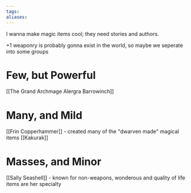 ```yaml
---
tags:
aliases:
---
```


I wanna make magic items cool; they need stories and authors.

+1 weaponry is probably gonna exist in the world, so maybe we seperate into some groups

# Few, but Powerful
[[The Grand Archmage Alergra Barrowinch]]
# Many, and Mild
[[Frin Copperhammer]] - created many of the "dwarven made" magical items
[[Kakurak]]
# Masses, and Minor
[[Sally Seashell]] - known for non-weapons, wonderous and quality of life items are her specialty